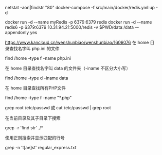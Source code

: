 netstat -aon|findstr "80"
docker-compose -f src/main/docker/redis.yml up -d

docker run -d --name myRedis -p 6379:6379 redis 
docker run -d --name redis6 -p 6379:6379 10.31.94.21:5000/redis  -v $PWD/data:/data --appendonly yes

https://www.kancloud.cn/wenshunbiao/wenshunbiao/1609076
在 home 目录查找名字叫 php.ini 的文件

find /home -type f -name php.ini

在 home 目录查找名字叫 data 的文件夹（-iname 不区分大小写）

find /home -type d -iname data

在 home 目录查找所有PHP文件

find /home -type f -name "*.php"

grep root /etc/passwd
或
cat /etc/passwd | grep root

在当前目录及其子目录下搜索

grep -r 'find str' ./*

使用正则搜索并显示匹配的行号

grep -n 't[ae]st' regular_express.txt


